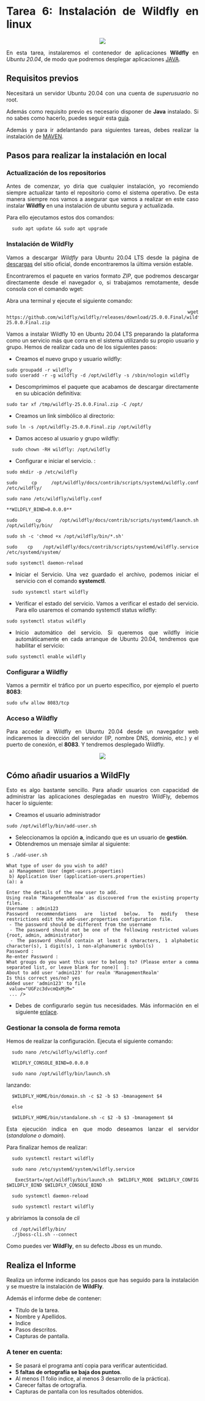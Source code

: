 <div align="justify">

# Tarea 6: Instalación de Wildfly en linux

<div align="center">
  <img src="https://upload.wikimedia.org/wikipedia/commons/a/a3/Wildfly_logo.png"  />
</div>


  En esta tarea, instalaremos el contenedor de aplicaciones __Wildfly__ en _Ubuntu 20.04_, de modo que podremos desplegar aplicaciones [JAVA](../../../COMUN/JDK.md).


## Requisitos previos

  Necesitará un servidor Ubuntu 20.04 con una cuenta de _superusuario_ no root.

  Además como requisito previo es necesario disponer de __Java__ instalado. Si no sabes como hacerlo, puedes seguir esta [guía](../../../COMUN/JDK.md).

  Además y para ir adelantando para siguientes tareas, debes realizar la instalación de [MAVEN](../../../COMUN/MAVEN.md).

## Pasos para realizar la instalación en local

### Actualización de los repositorios

  Antes de comenzar, yo diría que cualquier instalación, yo recomiendo siempre actualizar tanto el repositorio como el sistema operativo. De esta manera siempre nos vamos a asegurar que vamos a realizar en este caso instalar __Wildfly__ en una instalación de ubuntu segura y actualizada.

  Para ello ejecutamos estos dos comandos:

```console
  sudo apt update && sudo apt upgrade
```

### Instalación de WildFly

  Vamos a descargar _Wildfly_  para Ubuntu 20.04 LTS desde la página de [descargas](https://www.wildfly.org/) del sitio oficial, donde encontraremos la última versión estable.

  Encontraremos el paquete en varios formato _ZIP_, que podremos descargar directamente desde el navegador o, si trabajamos remotamente, desde consola con el comando wget:

  Abra una terminal y ejecute el siguiente comando:

```console
  wget https://github.com/wildfly/wildfly/releases/download/25.0.0.Final/wildfly-25.0.0.Final.zip
```

  Vamos a instalar Wildfly 10 en Ubuntu 20.04 LTS preparando la plataforma como un servicio más que corra en el sistema utilizando su propio usuario y grupo. Hemos de realizar cada uno de los siguientes pasos:
  - Creamos el nuevo grupo y usuario wildfly:  
```console
sudo groupadd -r wildfly
sudo useradd -r -g wildfly -d /opt/wildfly -s /sbin/nologin wildfly
```
  - Descomprimimos el paquete que acabamos de descargar directamente en su ubicación definitiva:
```console
sudo tar xf /tmp/wildfly-25.0.0.Final.zip -C /opt/
```
  - Creamos un link simbólico al directorio:

  ```console
  sudo ln -s /opt/wildfly-25.0.0.Final.zip /opt/wildfly

  ```
  - Damos acceso al usuario y grupo wildfly:

  ```console
    sudo chown -RH wildfly: /opt/wildfly
  ```
  - Configurar e iniciar el servicio. :

  ```console
  sudo mkdir -p /etc/wildfly

sudo cp /opt/wildfly/docs/contrib/scripts/systemd/wildfly.conf /etc/wildfly/

sudo nano /etc/wildfly/wildfly.conf

**WILDFLY_BIND=0.0.0.0**

sudo cp /opt/wildfly/docs/contrib/scripts/systemd/launch.sh /opt/wildfly/bin/

sudo sh -c 'chmod +x /opt/wildfly/bin/*.sh'

sudo cp /opt/wildfly/docs/contrib/scripts/systemd/wildfly.service /etc/systemd/system/

sudo systemctl daemon-reload

```

  - Iniciar el Servicio. Una vez guardado el archivo, podemos iniciar el servicio con el comando __systemctl__.
  ```console
    sudo systemctl start wildfly
  ```
  - Verificar el estado del servicio. Vamos a verificar el estado del servicio. Para ello usaremos el comando systemctl status wildfly:
  ```console
  sudo systemctl status wildfly
  ```  
  - Inicio automático del servicio. Si queremos que wildfly inicie automáticamente en cada arranque de Ubuntu 20.04, tendremos que habilitar el servicio:
  ```console
  sudo systemctl enable wildfly
  ```

### Configurar a Wildfly

  Vamos a permitir el tráfico por un puerto específico, por ejemplo el puerto __8083__:
  ```console
  sudo ufw allow 8083/tcp
  ```

### Acceso a Wildfly

Para acceder a Wildfly en Ubuntu 20.04 desde un navegador web indicaremos la dirección del servidor (IP, nombre DNS, dominio, etc.) y el puerto de conexión, el __8083__. Y tendremos desplegado Wildfly.

<div align="center">
  <img src="https://www.desatatupotencial.org/wp-content/uploads/2020/11/apps-magia-iphone-ipad.jpg"  />
</div>

## Cómo añadir usuarios a WildFly

  Esto es algo bastante sencillo. Para añadir usuarios con capacidad de administrar las aplicaciones desplegadas en nuestro WildFly, debemos hacer lo siguiente:
  - Creamos el usuario administrador
  ```comsole
  sudo /opt/wildfly/bin/add-user.sh
  ```
  - Seleccionamos la opción __a__, indicando que es un usuario de __gestión__.
  - Obtendremos un mensaje similar al siguiente:
```console
$ ./add-user.sh

What type of user do you wish to add?
 a) Management User (mgmt-users.properties)
 b) Application User (application-users.properties)
(a): a

Enter the details of the new user to add.
Using realm 'ManagementRealm' as discovered from the existing property files.
Username : admin123
Password recommendations are listed below. To modify these restrictions edit the add-user.properties configuration file.
 - The password should be different from the username
 - The password should not be one of the following restricted values {root, admin, administrator}
 - The password should contain at least 8 characters, 1 alphabetic character(s), 1 digit(s), 1 non-alphanumeric symbol(s)
Password :
Re-enter Password :
What groups do you want this user to belong to? (Please enter a comma separated list, or leave blank for none)[  ]:
About to add user 'admin123' for realm 'ManagementRealm'
Is this correct yes/no? yes
Added user 'admin123' to file
 value="UGFzc3dvcmQxMjM="
 ... />
```
  - Debes de configurarlo según tus necesidades. Más información en el siguiente [enlace](https://docs.wildfly.org/17/Admin_Guide.html#add-user-utility).

### Gestionar la consola de forma remota

  Hemos de realizar la configuración. Ejecuta el siguiente comando:
```console
  sudo nano /etc/wildfly/wildfly.conf

  WILDFLY_CONSOLE_BIND=0.0.0.0

  sudo nano /opt/wildfly/bin/launch.sh
```

  lanzando:
```console
  $WILDFLY_HOME/bin/domain.sh -c $2 -b $3 -bmanagement $4

  else

  $WILDFLY_HOME/bin/standalone.sh -c $2 -b $3 -bmanagement $4
```

  Esta ejecución indica en que modo deseamos lanzar el servidor (_standalone o domain_).

  Para finalizar hemos de realizar:

```console
  sudo systemctl restart wildfly

  sudo nano /etc/systemd/system/wildfly.service

  ExecStart=/opt/wildfly/bin/launch.sh $WILDFLY_MODE $WILDFLY_CONFIG $WILDFLY_BIND $WILDFLY_CONSOLE_BIND

  sudo systemctl daemon-reload

  sudo systemctl restart wildfly
```  

  y abriríamos la consola de _cli_

```console
  cd /opt/wildfly/bin/
  ./jboss-cli.sh --connect
```

  Como puedes ver __WildFly__, en su defecto _Jboss_ es un mundo.

## Realiza el Informe

  Realiza un informe indicando los pasos que has seguido para la instalación y se muestre la instalación de __WildFly__.

  Además el informe debe de contener:
   - Titulo de la tarea.
   - Nombre y Apellidos.
   - Indice
   - Pasos descritos.
   - Capturas de pantalla.

### A tener en cuenta:

  - Se pasará el programa antí copia para verificar autenticidad.
  - __5 faltas de ortografía se baja dos puntos__.
  - Al menos (1 folio indice, al menos 3 desarrollo de la práctica).
  - Carecer faltas de ortografía.
  - Capturas de pantalla con los resultados obtenidos.

</div>
